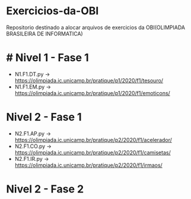 # Exercicios-da-OBI
Repositorio destinado a alocar arquivos de exercicios da OBI(OLIMPIADA BRASILEIRA DE INFORMATICA)

# # Nivel 1 - Fase 1

 - N1.F1.DT.py -> https://olimpiada.ic.unicamp.br/pratique/p1/2020/f1/tesouro/
 - N1.F1.EM.py -> https://olimpiada.ic.unicamp.br/pratique/p1/2020/f1/emoticons/

# Nivel 2 - Fase 1

 - N2.F1.AP.py -> https://olimpiada.ic.unicamp.br/pratique/p2/2020/f1/acelerador/
 - N2.F1.CO.py -> https://olimpiada.ic.unicamp.br/pratique/p2/2020/f1/camisetas/
 - N2.F1.IR.py -> https://olimpiada.ic.unicamp.br/pratique/p2/2020/f1/irmaos/

# Nivel 2 - Fase 2
